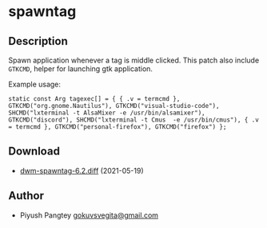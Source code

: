 spawntag
========

Description
-----------
Spawn application whenever a tag is middle clicked. This patch also include
`GTKCMD`, helper for launching gtk application.

Example usage:

``
static const Arg tagexec[] = {
	{ .v = termcmd },
	GTKCMD("org.gnome.Nautilus"),
	GTKCMD("visual-studio-code"),
	SHCMD("lxterminal -t AlsaMixer -e /usr/bin/alsamixer"),
	GTKCMD("discord"),
	SHCMD("lxterminal -t Cmus  -e /usr/bin/cmus"),
	{ .v = termcmd },
	GTKCMD("personal-firefox"),
	GTKCMD("firefox")
};
``

Download
--------
* [dwm-spawntag-6.2.diff](dwm-spawntag-6.2.diff) (2021-05-19)

Author
-------
* Piyush Pangtey <gokuvsvegita@gmail.com>
